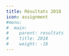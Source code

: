 ```yaml
---
title: Résultats 2018
icon: assignment
#menu:
#  main:
#    parent: resultats
#    title: 2018
#    weight: -18
---
```


